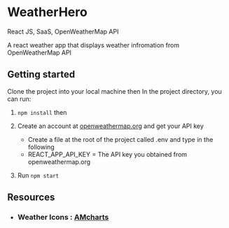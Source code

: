 # WeatherHero

React JS, SaaS, OpenWeatherMap API

A react weather app that displays weather infromation from OpenWeatherMap API

## Getting started

Clone the project into your local machine then In the project directory, you can run:

1. `npm install` then
2. Create an account at [openweathermap.org](https://www.openweathermap.org) and get your API key

   - Create a file at the root of the project called .env and type in the following
   - REACT_APP_API_KEY = The API key you obtained from openweathermap.org

3. Run `npm start`

## Resources

- ### Weather Icons : [AMcharts](https://www.amcharts.com/free-animated-svg-weather-icons/)

